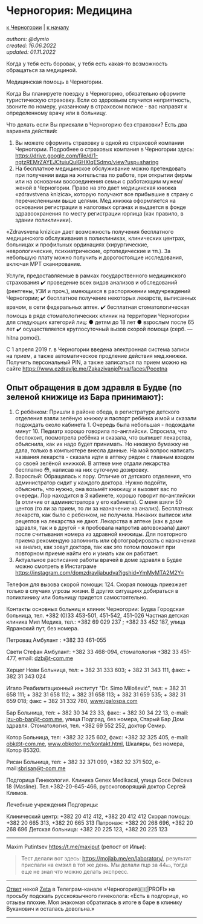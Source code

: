 Черногория: Медицина
====================

[к Черногории](./README.md) | [к началу](/README.md)

_authors: @dymio
<br/>created: 16.06.2022
<br/>updated: 01.11.2022_

Когда у тебя есть боровак, у тебя есть какая-то возможность обращаться за медициной.

Медицинская помощь в Черногории.

Когда Вы планируете поездку в Черногорию, обязательно оформите туристическую страховку. 
Если со здоровьем случится неприятность, звоните по номеру, указанному в страховом полисе - вас направят к определенному врачу или в больницу.

Что делать если Вы приехали в Черногорию без страховки? Есть два варианта действий:
1) Вы можете оформить страховку в одной из страховой компании Черногории. Подробнее о страховых компания в Черногории здесь: https://drive.google.com/file/d/1-ngtzREMrZAYEJCtuiuQulGHXlqESdmq/view?usp=sharing
2) На бесплатное медицинское обслуживание можно претендовать при получении вида на жительства по работе, при открытии фирмы или на основании воссоединения семьи с работающим мужем/женой в Черногории. Право на это дает медицинская книжка «zdravstvena knizica», которую получают все прибывшие в страну с перечисленными выше целями.
Мед.книжка оформляется на основании регистрации в налоговых органах и выдается в фонде здравоохранения по месту регистрации юрлица (как правило, в здании поликлиники).

«Zdravsvena knizica» дает возможность получения бесплатного медицинского обслуживания в поликлиниках, клинических центрах, больницах и профильных ординациях (хирургические, неврологические, психиатрические, ортопедические и тп.). За небольшую плату можно получить и дорогостоящие исследования, включая МРТ сканирование.

Услуги, предоставляемые в рамках государственного медицинского страхования
✔️ проведение всех видов анализов и обследований (рентгены, УЗИ и проч.), имеющихся в распоряжении медучреждений Черногории;
✔️ бесплатное получение некоторых лекарств, выписанных врачом, в сети федеральных аптек.
✔️ бесплатная стоматологическая помощь в ряде стоматологических клиник на территории Черногории для следующих категорий лиц:
● детям до 18 лет
● взрослым после 65 лет
✔️ осуществляется круглосуточный вызов скорой помощи (серб. — hitna pomoć). 

С 1 апреля 2019 г. в Черногории введена электронная система записи на прием, а также автоматическое продление действия мед.книжки.  Получить персональный PIN, а также записаться па прием можно на сайте https://www.ezdravlje.me/ZakazivanjePrva/faces/Pocetna

## Опыт обращения в дом здравля в Будве (по зеленой книжице из Бара принимают):
1. С ребёнком: 
Пришли в районе обеда, в регистратуре детского отделения взяли зелёную книжку и паспорт ребёнка и мой и сказали подождать около кабинета 1. Очередь была небольшая - подождали минут 10. Педиатр хорошо говорила по-английски. Спросила, что беспокоит, посмотрела ребёнка и сказала, что выпишет лекарства, объяснила, как их надо будет принимать. Но никакую бумажку не дала, только в компьютере внесла данные. На мой вопрос написать названия лекарств - сказала идти в аптеку рядом с главным входом со своей зелёной книжкой. В аптеке мне отдали лекарства бесплатно 😳, написав на них суточную дозировку.
2. Взрослый:
Обращалась к лору. Отличие от детского отделения, что администратор сидит у каждого доктора. Нужно подойти, объяснить, что нужно, она возьмёт книжицу и вызовет вас по очереди. Лор находится в 3 кабинете, хорошо говорит по-английски (в отличие от администратора у его кабинета). С меня взяли 50 центов (то ли за прием, то ли за назначение на анализ). Бесплатных лекарств, как было с ребенком,  не получила. Никаких выписок или рецептов на лекарства не дают. Лекарства в аптеке (как в доме здравля, так и в другой - я пробовала напротив автовокзала) дают после считывания номера из здравной книжицы. Для повторного приема рекомендую запомнить или сфотографировать с назначения на анализ, как зовут доктора, так как это потом поможет при повторном приеме найти его и узнать как он работает. 
3. Актуальное расписание работы врачей в доме здравля в Будве можно смотреть в Инстаграме https://instagram.com/domzdravljabudva?igshid=YmMyMTA2M2Y=


Телефон для вызова скорой помощи: 124. Скорая помощь приезжает только в случаях угрозы жизни. В других ситуациях добираться в поликлинику или больницу придется самостоятельно.

Контакты основных больниц и клиник Черногории:
Будва
Городская больница, тел. +382 (0)33 453-501, 451-542, 451-026
Частная детская клиника Мил Медика, тел.: +382 69 029 237 ; +382 33 452 187, улица Ядранский пут, без номера.

Петровац
Амбулант : +382 33 461-055

Свети Стефан
Амбулант: +382 33 468-094, стоматология +382 33 451-477, email: dzb@t-com.me

Херцег Нови
Больница, тел: + 382 31 333 603; + 382 31 343 111, факс: + 382 31 343 024

Игало
Реабилитационный институт "Dr. Simo Milošević", тeл: + 382 31 658 111; + 382 31 658 112; + 382 31 658 113; + 382 31 659 535; + 382 31 659 018; факс + 382 31 332 780, www.igalospa.com

Бар
Больница, тeл: + 382 30 34 23 33, факс: + 382 30 34 22 13, e-mail: jzu-ob-bar@t-com.me, улица Подград, без номера, Старый Бар
Дом здравля. Стоматология, тел. +382 69 552 252, доктор Семир.

Котор
Больница, тел: +382 32 325 602, факс: +382 32 325 405, e-mail: obk@t-com.me, www.obkotor.me/kontakt.html, Шкаляры, без номера, Котор 85320.

Рисан
Больница, тел: + 382 32 371 099, +382 32 371 502, e-mail:sbrisan@t-com.me

Подгорица
Гинекология. Клиника Genex Medikacal, улица Goce Delceva 18 (Masline). Тел.+382-20-645-466, русскоговорящий доктор Сергей Климов.

Лечебные учреждения Подгорицы:

Клинический центр: +382 20 412 412, +382 20 412 412
Скорая помощь: +382 20 665 313, +382 20 665 313
Патронаж: +382 20 268 696, +382 20 268 696
Детская больница: +382 20 225 123, +382 20 225 123

---

Maxim Putintsev https://t.me/maxiput (репост от Ильи):
> Тест делали вот здесь: https://mojlab.me/en/laboratory/, результат прислали на емэил в тот же день. Мы делали пцр за 44💶, тогда еще не знал что можно делать экспресс.

---

[Ответ](https://t.me/uslugimonte/4720) некой [Zeta](https://t.me/ZetusQ) в Телеграм-канале «Черногория🇲🇪|PROFI» на просьбу подскать русскоязычного гинеколога: «Есть в подгорице, но отзывы плохие. Моя знакомая обратилась в итоге в баре в клинику Вуканович и осталась довольна.»

---
